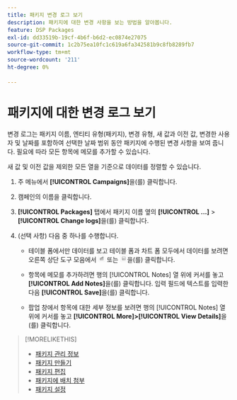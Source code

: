 ```yaml
---
title: 패키지 변경 로그 보기
description: 패키지에 대한 변경 사항을 보는 방법을 알아봅니다.
feature: DSP Packages
exl-id: dd33519b-19cf-4b6f-b6d2-ec0874e27075
source-git-commit: 1c2b75ea10fc1c619a6fa342581b9c8fb8289fb7
workflow-type: tm+mt
source-wordcount: '211'
ht-degree: 0%

---
```


# 패키지에 대한 변경 로그 보기

변경 로그는 패키지 이름, 엔티티 유형(패키지), 변경 유형, 새 값과 이전 값, 변경한 사용자 및 날짜를 포함하여 선택한 날짜 범위 동안 패키지에 수행된 변경 사항을 보여 줍니다. 필요에 따라 모든 항목에 메모를 추가할 수 있습니다.

새 값 및 이전 값을 제외한 모든 열을 기준으로 데이터를 정렬할 수 있습니다.

1. 주 메뉴에서 **[!UICONTROL Campaigns]**&#x200B;을(를) 클릭합니다.

1. 캠페인의 이름을 클릭합니다.

1. **[!UICONTROL Packages]** 탭에서 패키지 이름 옆의 **[!UICONTROL ...]** > **[!UICONTROL Change logs]**&#x200B;을(를) 클릭합니다.

1. (선택 사항) 다음 중 하나를 수행합니다.

   * 테이블 폼에서만 데이터를 보고 테이블 폼과 차트 폼 모두에서 데이터를 보려면 오른쪽 상단 도구 모음에서 ![테이블 및 차트 보기](/help/dsp/assets/table-plus-chart-view.png "테이블 및 차트 보기") 또는 ![표 보기](/help/dsp/assets/table-view.png "표 보기")을(를) 클릭합니다.

   * 항목에 메모를 추가하려면 행의 [!UICONTROL Notes] 열 위에 커서를 놓고 **[!UICONTROL Add Notes]**&#x200B;을(를) 클릭합니다. 입력 필드에 텍스트를 입력한 다음 **[!UICONTROL Save]**&#x200B;을(를) 클릭합니다.

   * 팝업 창에서 항목에 대한 세부 정보를 보려면 행의 [!UICONTROL Notes] 열 위에 커서를 놓고 **[!UICONTROL More]>[!UICONTROL View Details]**&#x200B;을(를) 클릭합니다.

>[!MORELIKETHIS]
>
>* [패키지 관리 정보](package-about.md)
>* [패키지 만들기](package-create.md)
>* [패키지 편집](package-edit.md)
>* [패키지에 배치 첨부](package-attach-placement.md)
>* [패키지 설정](package-settings.md)

